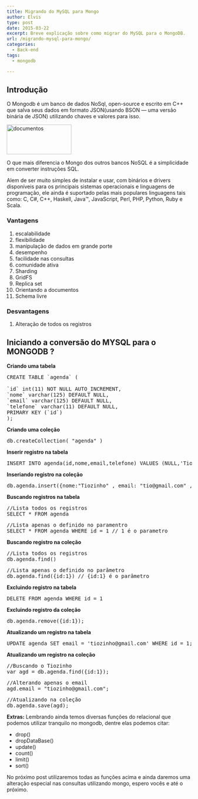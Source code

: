 ```yaml
---
title: Migrando do MySQL para Mongo
author: Elvis
type: post
date: 2015-03-22
excerpt: Breve explicação sobre como migrar do MySQL para o MongoDB.
url: /migrando-mysql-para-mongo/
categories:
  - Back-end
tags:
  - mongodb

---
```

## Introdução

O Mongodb é um banco de dados NoSql, open-source e escrito em C++ que salva seus dados em formato JSON(usando BSON — uma versão binária de JSON) utilizando chaves e valores para isso.

[<img class=" size-full wp-image-47555 aligncenter" src="http://tableless.com.br/wp-content/uploads/2015/03/documentos.png" alt="documentos" width="176" height="81" />][1]

O que mais diferencia o Mongo dos outros bancos NoSQL é a simplicidade em converter instruções SQL.
  
Alem de ser muito simples de instalar e usar, com binários e drivers disponíveis para os principais sistemas operacionais e linguagens de programação, ele ainda é suportado pelas mais populares linguagens tais como: C, C#, C++, Haskell, Java™, JavaScript, Perl, PHP, Python, Ruby e Scala.

### Vantagens

  1. escalabilidade
  2. flexibilidade
  3. manipulação de dados em grande porte
  4. desempenho
  5. facilidade nas consultas
  6. comunidade ativa
  7. Sharding
  8. GridFS
  9. Replica set
 10. Orientando a documentos
 11. Schema livre

### Desvantagens

  1. Alteração de todos os registros

## Iniciando a conversão do MYSQL para o MONGODB ?

**Criando uma tabela**

<pre class="lang-sql">CREATE TABLE `agenda` (

`id` int(11) NOT NULL AUTO_INCREMENT,
`nome` varchar(125) DEFAULT NULL,
`email` varchar(125) DEFAULT NULL,
`telefone` varchar(11) DEFAULT NULL,
PRIMARY KEY (`id`)
);</pre>

**Criando uma coleção**

<pre class="lang-sql">db.createCollection( "agenda" )</pre>

**Inserir registro na tabela**

<pre class="lang-sql">INSERT INTO agenda(id,nome,email,telefone) VALUES (NULL,'Tiozinho','tio@gmail.com','9999-9999');
</pre>

**Inseriando registro na coleção**

<pre class="lang-sql">db.agenda.insert({nome:"Tiozinho" , email: "tio@gmail.com" , telefone: "9999-9999" });</pre>

**Buscando registros na tabela** 

<pre class="lang-sql">//Lista todos os registros
SELECT * FROM agenda</pre>

<pre class="lang-sql">//Lista apenas o definido no paramentro
SELECT * FROM agenda WHERE id = 1 // 1 é o parametro
</pre>

**Buscando registro na coleção**

<pre class="lang-sql">//Lista todos os registros
db.agenda.find()
</pre>

<pre class="lang-sql">//Lista apenas o definido no parâmetro
db.agenda.find({id:1}) // {id:1} é o parâmetro
</pre>

**Excluindo registro na tabela**

<pre class="lang-sql">DELETE FROM agenda WHERE id = 1</pre>

**Excluindo registro da coleção**

<pre class="lang-sql">db.agenda.remove({id:1});
</pre>

**Atualizando um registro na tabela**

<pre class="lang-sql">UPDATE agenda SET email = 'tiozinho@gmail.com' WHERE id = 1;
</pre>

**Atualizando um registro na coleção**

<pre class="lang-sql">//Buscando o Tiozinho
var agd = db.agenda.find({id:1});
</pre>

<pre class="lang-sql">//Alterando apenas o email
agd.email = "tiozinho@gmail.com";
</pre>

<pre class="lang-sql">//Atualizando na coleção
db.agenda.save(agd);
</pre>

**Extras:** Lembrando ainda temos diversas funções do relacional que podemos utilizar tranquilo no mongodb, dentre elas podemos citar:

  * drop()
  * dropDataBase()
  * update()
  * count()
  * limit()
  * sort()

No próximo post utilizaremos todas as funções acima e ainda daremos uma alteração especial nas consultas utilizando mongo, espero vocês e até o próximo.

 [1]: http://tableless.com.br/wp-content/uploads/2015/03/documentos.png